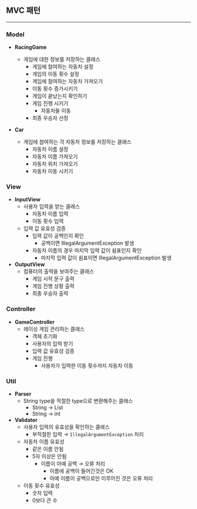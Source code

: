 ## MVC 패턴

---

### Model

- **RacingGame**
    - 게임에 대한 정보를 저장하는 클래스
        - 게임에 참여하는 자동차 설정
        - 게임의 이동 횟수 설정
        - 게임에 참여하는 자동차 가져오기
        - 이동 횟수 증가시키기
        - 게임이 끝났는지 확인하기
        - 게임 진행 시키기
            - 자동차들 이동
        - 최종 우승자 선정

- **Car**
    - 게임에 참여하는 각 자동차 정보를 저장하는 클래스
        - 자동차 이름 설정
        - 자동차 이름 가져오기
        - 자동차 위치 가져오기
        - 자동차 이동 시키기

### View

- **InputView**
    - 사용자 입력을 받는 클래스
        - 자동차 이름 입력
        - 이동 횟수 입력
    - 입력 값 유효성 검증
        - 입력 값이 공백인지 확인
            - 공백이면 IllegalArgumentException 발생
        - 자동차 이름의 경우 마지막 입력 값이 쉼표인지 확인
            - 마지막 입력 값이 쉼표이면 IllegalArgumentException 발생
- **OutputView**
    - 컴퓨터의 출력을 보여주는 클래스
        - 게임 시작 문구 출력
        - 게임 진행 상황 출력
        - 최종 우승자 출력

### Controller

- **GameController**
    - 레이싱 게임 관리하는 클래스
        - 객체 초기화
        - 사용자의 입력 받기
        - 입력 값 유효성 검증
        - 게임 진행
            - 사용자가 입력한 이동 횟수까지 자동차 이동

### Util

- **Parser**
    - String type을 적절한 type으로 변환해주는 클래스
        - String → List<String>
        - String → int
- **Validator**
    - 사용자 입력의 유효성을 확인하는 클래스
        - 부적절한 입력 → `IllegalArgumentException` 처리
    - 자동차 이름 유효성
        - 같은 이름 안됨
        - 5자 이상은 안됨
            - 이름이 아예 공백 → 오류 처리
                - 이름에 공백이 들어간것은 OK
                - 아예 이름이 공백으로만 이루어진 것은 오류 처리
    - 이동 횟수 유효성
        - 숫자 입력
        - 0보다 큰 수